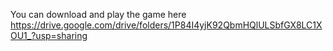 You can download and play the game here
https://drive.google.com/drive/folders/1P84I4yjK92QbmHQlULSbfGX8LC1XOU1_?usp=sharing
